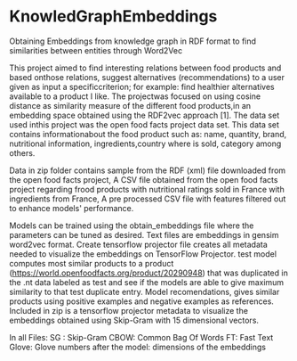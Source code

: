 # KnowledGraphEmbeddings
Obtaining Embeddings from knowledge graph in RDF format to find similarities between entities through Word2Vec


This  project  aimed  to  find  interesting  relations  between  food  products  and  based  onthose relations, suggest alternatives (recommendations) to a user given as input a specificcriterion; for example:  find healthier alternatives available to a product I like.  The projectwas focused on using cosine distance as similarity measure of the different food products,in  an  embedding  space  obtained  using  the  RDF2vec  approach  [1].   The  data  set  used  inthis project was the open food facts project data set.  This data set contains informationabout the food product such as: name, quantity, brand, nutritional information, ingredients,country where is sold, category among others.

Data in zip folder contains sample from the RDF (xml) file downloaded from the open food facts project, A CSV file obtained from the open food facts project regarding frood products with nutritional ratings sold in France with ingredients from France, A pre processed CSV file with features filtered out to enhance models' performance.

Models can be trained using the obtain_embeddings file where the parameters can be tuned as desired.
Text files are embeddings in gensim word2vec format.
Create tensorflow projector file creates all metadata needed to visualize the embeddings on TensorFlow Projector.
test model computes most similar products to a product (https://world.openfoodfacts.org/product/20290948) that was duplicated in the .nt data labeled as test and see if the models are able to give maximum similarity to that test duplicate entry.
Model recomendations, gives similar products using positive examples and negative examples as references.
Included in zip is a tensorflow projector metadata to visualize the embeddings obtained using Skip-Gram with 15 dimensional vectors.


In all Files:
SG : Skip-Gram
CBOW: Common Bag Of Words
FT: Fast Text
Glove: Glove
numbers after the model: dimensions of the embeddings
